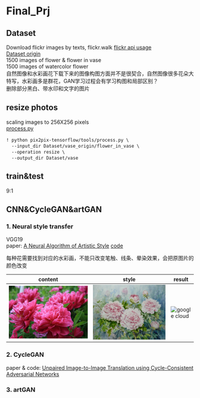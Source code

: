 # Final_Prj

## Dataset
Download flickr images by texts, flickr.walk [flickr api usage](https://www.flickr.com/services/api/)  
[Dataset origin](https://drive.google.com/drive/folders/1q252qzRZGE5iWlCLZwn1mJfajVxk7I22?usp=sharing)  
1500 images of flower & flower in vase  
1500 images of watercolor flower   
自然图像和水彩画花下载下来的图像构图方面并不是很契合，自然图像很多花朵大特写，水彩画多是群花，GAN学习过程会有学习构图和局部区别？  
删除部分黑白、带水印和文字的图片  

## resize photos
scaling images to 256X256 pixels  
[process.py](https://github.com/affinelayer/pix2pix-tensorflow.git)  

```  
! python pix2pix-tensorflow/tools/process.py \
  --input_dir Dataset/vase_origin/flower_in_vase \
  --operation resize \
  --output_dir Dataset/vase  
```  
## train&test
9:1  
## CNN&CycleGAN&artGAN  
### 1. Neural style transfer  
VGG19  
paper: [A Neural Algorithm of Artistic Style](https://arxiv.org/abs/1508.06576)  [code](https://github.com/keras-team/keras/blob/master/examples/neural_style_transfer.py)  
   
每种花需要找到对应的水彩画，不能只改变笔触、线条、晕染效果，会把原图片的颜色改变  

|  content  |  style  |  result  |
|  -------  |  -----  |  ------  |
|![google cloud](https://github.com/HE-Yangmei/Final_Prj/blob/master/cnn/content/content/peony.jpg)  |  ![google cloud](https://github.com/HE-Yangmei/Final_Prj/blob/master/cnn/style/style/peony.jpg)  |  ![google cloud](https://github.com/HE-Yangmei/Final_Prj/blob/master/cnn/output/output/peony.gif)  |


### 2. CycleGAN  
paper & code: [Unpaired Image-to-Image Translation using Cycle-Consistent Adversarial Networks](https://junyanz.github.io/CycleGAN/)  

### 3. artGAN


